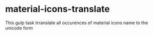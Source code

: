 # material-icons-translate
This gulp task trranslate all occurences of material icons name to the unicode form
